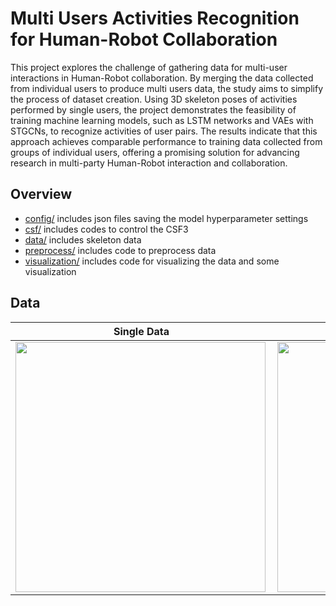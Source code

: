 # Multi Users Activities Recognition for Human-Robot Collaboration

This project explores the challenge of gathering data for multi-user interactions in Human-Robot collaboration. By merging the data collected from individual users to produce multi users data, the study aims to simplify the process of dataset creation. Using 3D skeleton poses of activities performed by single users, the project demonstrates the feasibility of training machine learning models, such as LSTM networks and VAEs with STGCNs, to recognize activities of user pairs. The results indicate that this approach achieves comparable performance to training data collected from groups of individual users, offering a promising solution for advancing research in multi-party Human-Robot interaction and collaboration.

## Overview

* [config/](config) includes json files saving the model hyperparameter settings
* [csf/](csf) includes codes to control the CSF3
* [data/](data) includes skeleton data
* [preprocess/](preprocess) includes code to preprocess data
* [visualization/](visualization) includes code for visualizing the data and some visualization

## Data
Single Data             |  Pair Data
:-------------------------:|:-------------------------:
<img align="left" width="400" height="400" src="./visualization/gif/raw/single/working/working_0.gif">  |  <img align="left" width="400" height="400" src="./visualization/gif/raw/paired/1/1_0.gif">
